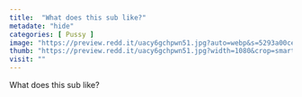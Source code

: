 ```yaml
---
title:  "What does this sub like?"
metadate: "hide"
categories: [ Pussy ]
image: "https://preview.redd.it/uacy6gchpwn51.jpg?auto=webp&s=5293a00cee0c2eca09a717830478a6a33e011fcf"
thumb: "https://preview.redd.it/uacy6gchpwn51.jpg?width=1080&crop=smart&auto=webp&s=c9a41bad77a2e81649223b751aa7f5efcb91ea53"
visit: ""
---
```

What does this sub like?
